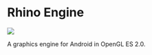 # Rhino Engine

[![](https://jitpack.io/v/MarcoCiaramella/OOBEngine.svg)](https://jitpack.io/#MarcoCiaramella/OOBEngine)

A graphics engine for Android in OpenGL ES 2.0.
